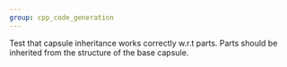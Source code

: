 ```yaml
---
group: cpp_code_generation
---
```

Test that capsule inheritance works correctly w.r.t parts. Parts should be inherited from the structure of the base capsule.